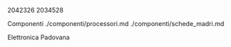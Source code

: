 2042326
2034528

Componenti
./componenti/processori.md
./componenti/schede_madri.md

Elettronica Padovana
